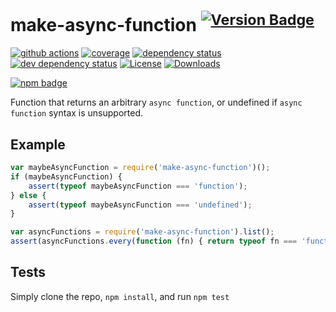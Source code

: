 # make-async-function <sup>[![Version Badge][npm-version-svg]][package-url]</sup>

[![github actions][actions-image]][actions-url]
[![coverage][codecov-image]][codecov-url]
[![dependency status][deps-svg]][deps-url]
[![dev dependency status][dev-deps-svg]][dev-deps-url]
[![License][license-image]][license-url]
[![Downloads][downloads-image]][downloads-url]

[![npm badge][npm-badge-png]][package-url]

Function that returns an arbitrary `async function`, or undefined if `async function` syntax is unsupported.

## Example
```js
var maybeAsyncFunction = require('make-async-function')();
if (maybeAsyncFunction) {
	assert(typeof maybeAsyncFunction === 'function');
} else {
	assert(typeof maybeAsyncFunction === 'undefined');
}

var asyncFunctions = require('make-async-function').list();
assert(asyncFunctions.every(function (fn) { return typeof fn === 'function'; }));
```

## Tests
Simply clone the repo, `npm install`, and run `npm test`

[package-url]: https://npmjs.org/package/make-async-function
[npm-version-svg]: https://versionbadg.es/ljharb/make-async-function.svg
[deps-svg]: https://david-dm.org/ljharb/make-async-function.svg
[deps-url]: https://david-dm.org/ljharb/make-async-function
[dev-deps-svg]: https://david-dm.org/ljharb/make-async-function/dev-status.svg
[dev-deps-url]: https://david-dm.org/ljharb/make-async-function#info=devDependencies
[npm-badge-png]: https://nodei.co/npm/make-async-function.png?downloads=true&stars=true
[license-image]: https://img.shields.io/npm/l/make-async-function.svg
[license-url]: LICENSE
[downloads-image]: https://img.shields.io/npm/dm/make-async-function.svg
[downloads-url]: https://npm-stat.com/charts.html?package=make-async-function
[codecov-image]: https://codecov.io/gh/ljharb/make-async-function/branch/main/graphs/badge.svg
[codecov-url]: https://app.codecov.io/gh/ljharb/make-async-function/
[actions-image]: https://img.shields.io/endpoint?url=https://github-actions-badge-u3jn4tfpocch.runkit.sh/ljharb/make-async-function
[actions-url]: https://github.com/ljharb/make-async-function/actions
